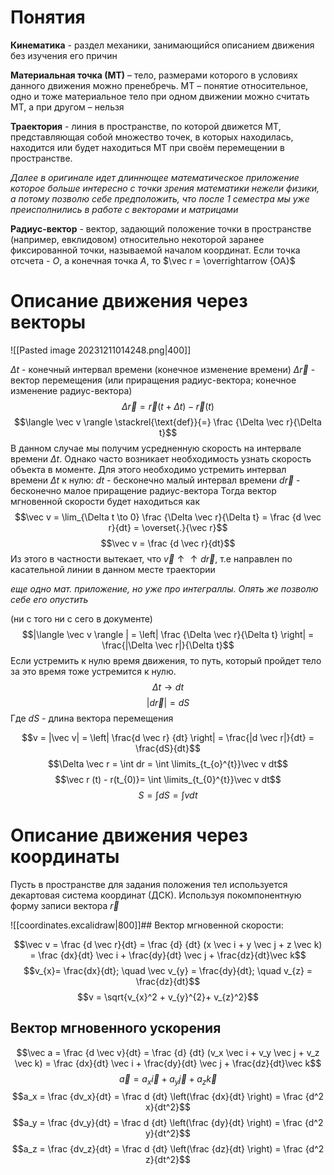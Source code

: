 # Понятия

**Кинематика** - раздел механики, занимающийся описанием движения без изучения его причин

**Материальная точка (МТ)** – тело, размерами которого в условиях данного движения можно пренебречь. МТ – понятие относительное, одно и тоже материальное тело при одном движении можно считать МТ, а при другом – нельзя

**Траектория** - линия в пространстве, по которой движется МТ, представляющая собой множество точек, в которых находилась, находится или будет находиться МТ при своём перемещении в пространстве.

*Далее в оригинале идет длиннющее математическое приложение которое больше интересно с точки зрения математики нежели физики, а потому позволю себе предположить, что после 1 семестра мы уже преисполнились в работе с векторами и матрицами*

**Радиус-вектор** -  вектор, задающий положение точки в пространстве (например, евклидовом) относительно некоторой заранее фиксированной точки, называемой началом координат. Если точка отсчета - $O$, а конечная точка $A$, то $\vec r = \overrightarrow {OA}$
# Описание движения через векторы

![[Pasted image 20231211014248.png|400]]

$\Delta t$ - конечный интервал времени (конечное изменение времени)
$\Delta \vec r$ - вектор перемещения (или приращения радиус-вектора; конечное изменение радиус-вектора)
$$\Delta \vec r = \vec r(t + \Delta t) - \vec r (t)$$
$$\langle \vec v \rangle \stackrel{\text{def}}{=} \frac {\Delta \vec r}{\Delta t}$$
В данном случае мы получим усредненную скорость на интервале времени $\Delta t$. Однако часто возникает необходимость узнать скорость объекта в моменте. Для этого необходимо устремить интервал времени $\Delta t$ к нулю:
$dt$ - бесконечно малый интервал времени
$d \vec r$ - бесконечно малое приращение радиус-вектора
Тогда вектор мгновенной скорости будет находиться как
$$\vec v = \lim_{\Delta t \to 0} \frac {\Delta \vec r}{\Delta t} = \frac {d \vec r}{dt} = \overset{.}{\vec r}$$
$$\vec v = \frac {d \vec r}{dt}$$
Из этого в частности вытекает, что  $\vec v \uparrow \uparrow d \vec r$, т.е направлен по касательной линии в данном месте траектории

*еще одно мат. приложение, но уже про интеграллы. Опять же позволю себе его опустить*

(ни с того ни с сего в документе)
$$|\langle \vec v \rangle | = \left| \frac {\Delta \vec r}{\Delta t} \right| = \frac{|\Delta \vec r|}{\Delta t}$$
Если устремить к нулю время движения, то путь, который пройдет тело за это время тоже устремится к нулю.
$$\Delta t \to dt$$
$$|d \vec r| = dS$$
Где $dS$ - длина вектора перемещения

$$v = |\vec v| = \left| \frac{d \vec r} {dt} \right| = \frac{|d \vec r|}{dt} = \frac{dS}{dt}$$
$$\Delta \vec r = \int dr = \int \limits_{t_{o}^{t}}\vec v dt$$
$$\vec r (t) - r(t_{0)}= \int \limits_{t_{0}^{t}}\vec v dt$$
$$S = \int dS = \int vdt$$

# Описание движения через координаты

Пусть в пространстве для задания положения тел используется декартовая система координат (ДСК). Используя покомпонентную форму записи вектора $\vec r$

![[coordinates.excalidraw|800]]## Вектор мгновенной скорости:

$$\vec v = \frac {d \vec r}{dt} = \frac {d} {dt} (x \vec i + y \vec j + z \vec k) = \frac {dx}{dt} \vec i + \frac{dy}{dt} \vec j  + \frac{dz}{dt}\vec k$$
$$v_{x}= \frac{dx}{dt}; \quad \vec v_{y} = \frac{dy}{dt}; \quad v_{z} = \frac{dz}{dt}$$
$$v = \sqrt{v_{x}^2 + v_{y}^{2}+ v_{z}^2}$$

## Вектор мгновенного ускорения

$$\vec a = \frac {d \vec v}{dt} = \frac {d} {dt} (v_x \vec i + v_y \vec j + v_z \vec k) = \frac {dx}{dt} \vec i + \frac{dy}{dt} \vec j  + \frac{dz}{dt}\vec k$$
$$\vec a = a_x \vec i + a_y \vec j + a_z \vec k$$
$$a_x = \frac {dv_x}{dt} = \frac d {dt} \left(\frac {dx}{dt} \right) = \frac {d^2 x}{dt^2}$$
$$a_y = \frac {dv_y}{dt} = \frac d {dt} \left(\frac {dy}{dt} \right) = \frac {d^2 y}{dt^2}$$
$$a_z = \frac {dv_z}{dt} = \frac d {dt} \left(\frac {dz}{dt} \right) = \frac {d^2 z}{dt^2}$$